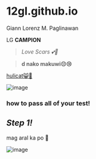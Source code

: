 # 12gl.github.io
Giann Lorenz M. Paglinawan

LG **CAMPION**

>*Love Scars 💕🤞*

>**d nako makuwi😔😢**

[hulicat😸🐺](https://trap-thecat.com/)

![image](https://user-images.githubusercontent.com/122326823/211977406-188f7598-903d-4181-9ba5-efcdc45429b2.png)

### **how to pass all of your test!**

## *Step 1!*
mag aral ka po 🤗

![image](https://user-images.githubusercontent.com/122326823/211979682-9390a27b-e1a6-4fcc-a278-62614a0a3e5c.png)
